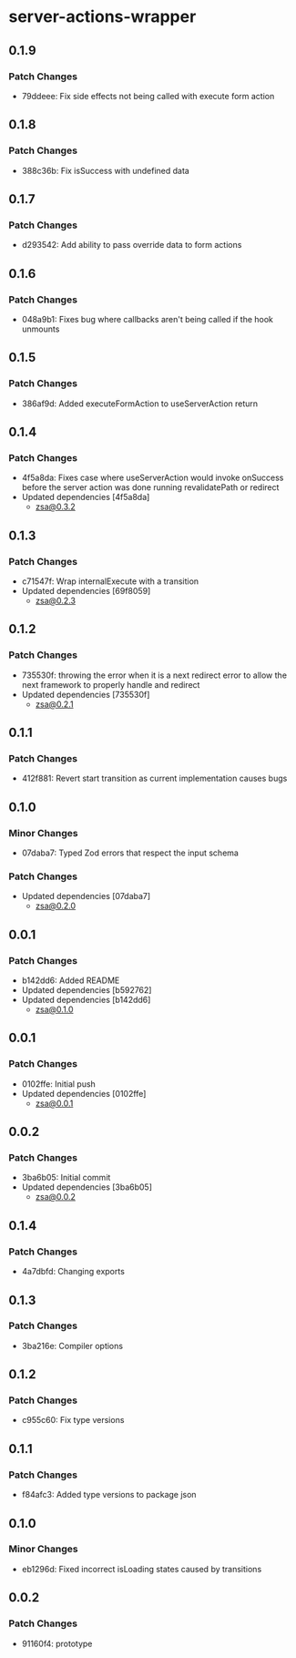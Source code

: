 # server-actions-wrapper

## 0.1.9

### Patch Changes

- 79ddeee: Fix side effects not being called with execute form action

## 0.1.8

### Patch Changes

- 388c36b: Fix isSuccess with undefined data

## 0.1.7

### Patch Changes

- d293542: Add ability to pass override data to form actions

## 0.1.6

### Patch Changes

- 048a9b1: Fixes bug where callbacks aren't being called if the hook unmounts

## 0.1.5

### Patch Changes

- 386af9d: Added executeFormAction to useServerAction return

## 0.1.4

### Patch Changes

- 4f5a8da: Fixes case where useServerAction would invoke onSuccess before the server action was done running revalidatePath or redirect
- Updated dependencies [4f5a8da]
  - zsa@0.3.2

## 0.1.3

### Patch Changes

- c71547f: Wrap internalExecute with a transition
- Updated dependencies [69f8059]
  - zsa@0.2.3

## 0.1.2

### Patch Changes

- 735530f: throwing the error when it is a next redirect error to allow the next framework to properly handle and redirect
- Updated dependencies [735530f]
  - zsa@0.2.1

## 0.1.1

### Patch Changes

- 412f881: Revert start transition as current implementation causes bugs

## 0.1.0

### Minor Changes

- 07daba7: Typed Zod errors that respect the input schema

### Patch Changes

- Updated dependencies [07daba7]
  - zsa@0.2.0

## 0.0.1

### Patch Changes

- b142dd6: Added README
- Updated dependencies [b592762]
- Updated dependencies [b142dd6]
  - zsa@0.1.0

## 0.0.1

### Patch Changes

- 0102ffe: Initial push
- Updated dependencies [0102ffe]
  - zsa@0.0.1

## 0.0.2

### Patch Changes

- 3ba6b05: Initial commit
- Updated dependencies [3ba6b05]
  - zsa@0.0.2

## 0.1.4

### Patch Changes

- 4a7dbfd: Changing exports

## 0.1.3

### Patch Changes

- 3ba216e: Compiler options

## 0.1.2

### Patch Changes

- c955c60: Fix type versions

## 0.1.1

### Patch Changes

- f84afc3: Added type versions to package json

## 0.1.0

### Minor Changes

- eb1296d: Fixed incorrect isLoading states caused by transitions

## 0.0.2

### Patch Changes

- 91160f4: prototype
